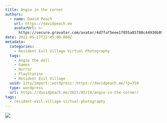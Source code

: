 ```yaml
---
title: Angie in the corner
authors:
  - name: David Peach
    url: https://davidpeach.me
    avatarUrl: >-
      https://secure.gravatar.com/avatar/4d7faf5eee1f055a85788c44936b8995eaab6dfb004e7854ec747ccb272e91ee?s=96&d=mm&r=g
date: 2021-05-17T22:45:00.000Z
metadata:
  categories:
    - Resident Evil Village Virtual Photography
  tags:
    - Angie the doll
    - Games
    - Horror
    - PlayStation
    - Resident Evil Village
  uuid: 11ty/import::wordpress::https://davidpeach.me/?p=359
  type: wordpress
  url: https://davidpeach.me/2021/05/18/angie-in-the-corner/
tags:
  - resident-evil-village-virtual-photography
---
```

[![](/assets/Angie-in-the-corner-2048x1152-sMTMzN4dzHXp.jpg)](/assets/Angie-in-the-corner-2048x1152-sMTMzN4dzHXp.jpg)